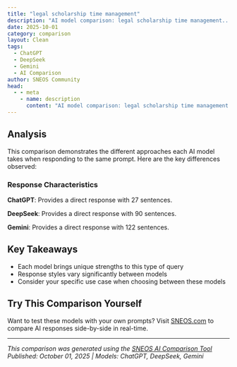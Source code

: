 ```yaml
---
title: "legal scholarship time management"
description: "AI model comparison: legal scholarship time management..."
date: 2025-10-01
category: comparison
layout: Clean
tags:
  - ChatGPT
  - DeepSeek
  - Gemini
  - AI Comparison
author: SNEOS Community
head:
  - - meta
    - name: description
      content: "AI model comparison: legal scholarship time management..."
---
```


<ChatComparison
  title="legal scholarship time management"
  prompt="legal scholarship time management"
  :responses='{"ChatGPT": "Managing your time effectively is crucial for producing high-quality legal scholarship. Here are some strategies tailored for law students, legal academics, or practitioners engaging in legal research and writing:\n\n### 1. Set Clear Goals and Deadlines\n- **Define your objectives:** Clarify what you want to achieve with your scholarship (e.g., publish an article, prepare a paper for a conference).\n- **Break down tasks:** Divide your work into stages such as topic selection, research, drafting, revising, and final editing.\n- **Establish deadlines:** Assign realistic deadlines to each stage to keep your project on track.\n\n### 2. Prioritize Tasks\n- **Identify high-impact tasks:** Focus on research or writing tasks that are crucial to the development of your argument.\n- **Use the Eisenhower Matrix:** Classify tasks by urgency and importance to determine what to tackle first.\n\n### 3. Create a Structured Schedule\n- **Daily or weekly plans:** Allocate specific blocks of time for research, reading, writing, and revision.\n- **Avoid multitasking:** Concentrate on one task at a time to increase efficiency and quality.\n\n### 4. Minimize Distractions\n- **Choose a conducive environment:** Work in a quiet space, free of social media and other distractions.\n- **Use productivity tools:** Apps like Freedom or Focus@Will can help you stay on task.\n\n### 5. Use Research Management Tools\n- **Reference management:** Use tools such as Zotero, EndNote, or Mendeley to organize your sources efficiently.\n- **Note-taking:** Keep detailed notes of cases, statutes, and articles, so you don\u2019t waste time searching later.\n\n### 6. Regular Review and Adjustments\n- **Weekly reviews:** Assess your progress and adjust your schedule or approach accordingly.\n- **Seek feedback:** Engage peers, mentors, or advisors to review drafts early to avoid last-minute extensive rewrites.\n\n### 7. Take Care of Yourself\n- **Avoid burnout:** Schedule breaks and ensure you maintain a healthy work-life balance.\n- **Set realistic expectations:** Understand that legal scholarship takes time, and quality cannot be rushed.\n\n---\n\nIf you want, I can provide a sample weekly timetable or suggest specific apps and resources for managing legal research and writing. Would you like that?", "DeepSeek": "Of course. Legal scholarship is a unique and demanding intellectual pursuit that requires a different kind of time management than coursework or legal practice. It\u0027s a long-term, self-directed project that competes with other urgent responsibilities.\n\nHere is a comprehensive guide to time management for legal scholars, broken down by principle, strategy, and practical tactics.\n\n### Core Principles for Scholarly Time Management\n\n1. **Treat It Like a \u0022Second Shift\u0022 Job:** Scholarship is not something you do \u0022when you have time.\u0022 It must be scheduled as a non-negotiable block of time, just like a class you teach or a meeting you must attend.\n2. **Embrace \u0022Deep Work\u0022:** Legal scholarship requires sustained, focused concentration. You cannot write a complex law review article in 15-minute increments between emails. You need long, uninterrupted blocks of time (90-120 minutes).\n3. **Understand the Project Lifecycle:** Different stages require different types of time and focus.\n * **Ideation \u0026 Pre-Writing:** Reading, brainstorming, note-taking. Can be done in shorter bursts.\n * **Outlining \u0026 Drafting:** Requires deep work blocks.\n * **Revision \u0026 Editing:** Can be done in more focused, but potentially shorter, blocks.\n * **Footnoting \u0026 Polishing:** More mechanical, can be done when energy is lower.\n4. **Prioritize Ruthlessly:** In academia, everything feels important. You must learn to distinguish between what is **urgent** (committee work, student emails) and what is **important** (your research agenda). Protect the important.\n\n---\n\n### Strategic Frameworks\n\n#### 1. The \u0022Pomodoro Technique\u0022 for Focused Bursts\n* **Best for:** Reading, editing, footnoting, administrative tasks.\n* **How it works:** Work for 25 minutes, then take a 5-minute break. After four cycles, take a longer break (15-30 minutes). This is excellent for overcoming the initial resistance to starting a task.\n\n#### 2. Time Blocking for Deep Work\n* **Best for:** Writing and outlining.\n* **How it works:** Schedule 2-3 hour blocks in your calendar, labeled \u0022WRITING\u0022 or \u0022RESEARCH.\u0022 Treat this time as sacrosanct. Do not schedule meetings, answer emails, or allow interruptions during these blocks. Many productive scholars do this first thing in the morning.\n\n#### 3. The \u0022Two Modes\u0022 Approach\nThis is highly effective for legal academics who also teach and perform service.\n\n* **Mode 1: Manager Mode (Mornings)**\n * **Time:** 1-2 hours at the start of your day.\n * **Tasks:** Answer urgent emails, handle administrative tasks, plan your day, deal with small, pressing issues.\n * **Goal:** Clear the deck so you can focus on scholarship without distraction.\n\n* **Mode 2: Maker Mode (Late Morning/Afternoon)**\n * **Time:** A long, protected block (e.g., 10 am - 1 pm).\n * **Tasks:** **Scholarship only.** Writing, deep reading, complex analysis.\n * **Goal:** Make significant progress on your core intellectual project.\n\n---\n\n### Practical Tactics and Tips\n\n#### 1. Planning and Goal Setting\n* **Set 3-Tiered Goals:**\n * **Long-Term:** \u0022Finish a draft of the article by the end of the semester.\u0022\n * **Medium-Term:** \u0022Write the \u0027Background\u0027 section this month.\u0022\n * **Short-Term (Weekly/Daily):** \u0022Draft 500 words for the introduction today\u0022 or \u0022Read and annotate these three key sources this week.\u0022\n* **Use a \u0022Stop-Doing\u0022 List:** Actively identify tasks, commitments, or habits that are consuming your time without providing sufficient return. Learn to say \u0022no\u0022 more often.\n\n#### 2. Managing the Writing Process\n* **Start with an Outline:** A detailed outline is your roadmap. It prevents writer\u0027s block and makes it easy to jump into a writing session because you know exactly what part you\u0027re working on.\n* **Write First, Edit Later:** During your deep work blocks, focus on getting ideas down. Do not stop to perfect a sentence or hunt for the perfect citation. Write \u0022[CITE]\u0022 and keep going. Perfectionism is the enemy of productivity in the drafting phase.\n* **The \u0022One Touch\u0022 Rule for Sources:** When you read a case or article, process it fully the first time. Write your summary, pull key quotes, and note potential citations. This saves you from having to re-read everything later.\n\n#### 3. Leveraging Technology and Tools\n* **Citation Managers:** Use Zotero, EndNote, or Juris-M. The time saved on formatting footnotes is immense.\n* **Distraction Blockers:** Use apps like **Freedom**, **Cold Turkey**, or **Focusmate** to block distracting websites (social media, news) during your writing blocks.\n* **Project Management:** Use a simple tool like **Trello** or **Asana** to track the stages of multiple projects (e.g., \u0022To Read,\u0022 \u0022Outlining,\u0022 \u0022Drafting,\u0022 \u0022Revising,\u0022 \u0022Submitted\u0022).\n\n#### 4. Overcoming Common Challenges\n* **\u0022I don\u0027t have big blocks of time!\u0022**\n * **Solution:** Carve them out. This might mean writing from 6-8 AM before your family wakes up, or protecting one afternoon per week as your \u0022research day.\u0022 If you truly can\u0027t find a 2-hour block, use the Pomodoro Technique to make progress in smaller increments.\n* **\u0022I have writer\u0027s block.\u0022**\n * **Solution:** Lower the barrier to entry. Tell yourself you only have to write for 15 minutes. Or, instead of writing prose, just work on your outline, or transcribe notes. Often, starting is the hardest part.\n* **\u0022My teaching/service load is overwhelming.\u0022**\n * **Solution:** Be strategic about service. Not all committees are created equal. Learn to delegate where possible (to research assistants) and batch your teaching prep (e.g., set aside one afternoon a week for all lecture planning).\n* **\u0022I\u0027m stuck in the research rabbit hole.\u0022**\n * **Solution:** Set a deadline for the research phase. A useful heuristic is the **80/20 Rule**: you likely have 80% of what you need after 20% of the total research time. At a certain point, you must start writing. You can always fill in gaps later.\n\n### Sample Weekly Structure for a Legal Scholar\n\n| Time | Monday | Tuesday | Wednesday | Thursday | Friday |\n| :--- | :--- | :--- | :--- | :--- | :--- |\n| **8-10 AM** | **Manager Mode:** Emails, Admin, Plan Week | **Manager Mode:** Emails, Prep for Class | **Manager Mode:** Emails, Admin | **Manager Mode:** Emails, Prep for Class | **Manager Mode:** Emails, Plan Next Week |\n| **10-1 PM** | **DEEP WORK:** Article Writing | Teaching / Office Hours | **DEEP WORK:** Article Writing | Teaching / Office Hours | **DEEP WORK:** Research \u0026 Reading |\n| **1-2 PM** | Lunch | Lunch | Lunch | Lunch | Lunch |\n| **2-5 PM** | Class Prep / Service (Meetings) | **Pomodoro Session:** Editing \u0026 Footnotes | Class Prep / Research Assistants | **Pomodoro Session:** Reading New Sources | Open / Flexible Time |\n\n**Conclusion:** Effective time management for legal scholarship is less about finding more time and more about **protecting and optimizing the time you already have.** By being intentional, strategic, and ruthless in your prioritization, you can build a sustainable and productive scholarly practice.", "Gemini": "Okay, let\u0027s break down time management for legal scholarship, focusing on both writing and research. It\u0027s a demanding field, so having a structured approach is essential. Here\u0027s a comprehensive guide:\n\n**I. Understanding the Landscape of Legal Scholarship Time:**\n\n* **Different Phases:** Realize that you\u0027re dealing with distinct phases:\n * **Idea Generation \u0026 Topic Selection:** Brainstorming, exploring current issues, finding gaps in the literature.\n * **Research \u0026 Reading:** Gathering sources, reading deeply, taking detailed notes, identifying relevant arguments and counterarguments.\n * **Outlining \u0026 Structuring:** Creating a logical flow, defining arguments, and crafting a compelling narrative.\n * **Drafting:** Writing the first, second, and subsequent drafts.\n * **Revision \u0026 Editing:** Polishing the language, refining the arguments, ensuring accuracy, and addressing feedback.\n * **Citation \u0026 Formatting:** Making sure everything conforms to the required style (e.g., Bluebook, ALWD).\n * **Submission \u0026 Post-Submission:** Submitting to journals, responding to editor feedback, and potentially revising again.\n* **Varying Project Lengths:** Your time management will drastically differ whether you\u0027re working on a short blog post, a law review article, a book chapter, or a full book.\n* **External Deadlines:** Consider journal deadlines, conference submission deadlines, grant application deadlines, and any other externally imposed constraints.\n\n**II. Key Time Management Strategies:**\n\n* **1. Prioritization \u0026 Goal Setting:**\n * **Define Clear Goals:** What do you want to achieve with this piece of scholarship? Is it to contribute to a specific debate, challenge a legal doctrine, or propose a new solution? A clear goal provides focus.\n * **Break Down the Project:** Divide the entire project into smaller, manageable tasks. Instead of \u0022Write the introduction,\u0022 break it down into \u0022Research existing introductions in similar articles,\u0022 \u0022Brainstorm key arguments,\u0022 \u0022Draft the thesis statement.\u0022\n * **Prioritize Tasks:** Use methods like the Eisenhower Matrix (Urgent/Important) or the Pareto Principle (80/20 rule) to identify the most crucial tasks that will move the project forward. Focus on high-impact activities.\n * **Set Realistic Goals:** Be honest about how much time each task will *actually* take. Underestimating time is a common pitfall.\n\n* **2. Planning \u0026 Scheduling:**\n * **Create a Detailed Timeline:** Work backward from your deadline to map out each phase of the project. Assign realistic time estimates to each task.\n * **Use a Calendar or Project Management Tool:** Choose a system that works for you. This could be a physical planner, Google Calendar, Microsoft Project, Asana, Trello, or dedicated academic writing software (e.g., Scrivener, Ulysses).\n * **Schedule Dedicated Writing Time:** Treat writing time as you would a crucial appointment. Block out specific times in your calendar and protect those slots. Consistency is key. Even 30 minutes a day is better than 5 hours once a week.\n * **Batch Similar Tasks:** Group similar activities together. For example, dedicate a block of time solely to reading cases or another block solely to editing footnotes. This minimizes context switching and improves focus.\n * **Plan for Unexpected Delays:** Life happens. Build in buffer time to account for unforeseen circumstances, research setbacks, or periods when you\u0027re simply not feeling productive.\n\n* **3. Research Efficiency:**\n * **Develop a Research Strategy:** Before diving in, define your research questions and identify the key search terms you\u0027ll use.\n * **Utilize Legal Databases Effectively:** Master the search functionalities of Westlaw, LexisNexis, HeinOnline, and other relevant databases. Use advanced search operators to narrow your results.\n * **Be Selective with Sources:** Not every source is created equal. Focus on peer-reviewed articles, authoritative treatises, and relevant case law. Don\u0027t waste time on low-quality or irrelevant material.\n * **Take Detailed and Organized Notes:** Use a consistent note-taking system (e.g., mind maps, outlines, note cards, or digital note-taking software like Evernote or OneNote). Include full citations for every source.\n * **Use Citation Management Software:** Learn to use tools like Zotero, Mendeley, or EndNote. These tools automate citation formatting and help you manage your bibliography. This will save enormous amounts of time later.\n * **Focus on \u0022Core\u0022 Research First:** Identify the crucial materials first to build your foundation. Don\u0027t get bogged down in peripheral information early on.\n\n* **4. Writing Productivity:**\n * **Set Word Count Goals:** Aim for a specific word count each writing session. This provides a tangible target and helps you track your progress.\n * **Write in Chunks:** Focus on completing one section or argument at a time. Don\u0027t try to write the entire article in one sitting.\n * **Embrace the \u0022Shitty First Draft\u0022:** Don\u0027t strive for perfection in the initial draft. Just get your ideas down on paper. You can refine and edit later.\n * **Overcome Writer\u0027s Block:** If you\u0027re stuck, try freewriting, outlining the next section, or taking a break to clear your head. Sometimes, simply rereading your notes can spark new ideas.\n * **Find Your Optimal Writing Environment:** Experiment with different locations, times of day, and levels of background noise to find what works best for you.\n * **Use Dictation Software:** Consider using voice-to-text software like Dragon NaturallySpeaking to speed up the drafting process. This can be particularly helpful for getting your initial thoughts down quickly.\n\n* **5. Revision \u0026 Editing:**\n * **Take a Break Before Revising:** After finishing a draft, step away from it for a day or two. This will give you fresh eyes when you return to it.\n * **Read Your Work Aloud:** This helps you identify awkward phrasing, grammatical errors, and inconsistencies in your arguments.\n * **Seek Feedback from Others:** Ask colleagues, mentors, or writing groups to review your work. Be open to constructive criticism.\n * **Focus on Clarity and Conciseness:** Eliminate unnecessary jargon, redundancies, and convoluted sentences.\n * **Proofread Carefully:** Pay close attention to grammar, spelling, punctuation, and citation accuracy. Use a grammar checker like Grammarly as a final check.\n\n* **6. Managing Distractions \u0026 Maintaining Focus:**\n * **Identify Your Distractions:** Be aware of what typically pulls you away from your work (e.g., social media, email, noisy environment).\n * **Minimize Distractions:** Turn off notifications, close unnecessary tabs, and find a quiet workspace.\n * **Use the Pomodoro Technique:** Work in focused bursts (e.g., 25 minutes) followed by short breaks (e.g., 5 minutes). This can help you maintain concentration.\n * **Practice Mindfulness:** Take short breaks to meditate, stretch, or simply focus on your breath. This can help reduce stress and improve focus.\n * **Learn to Say No:** Protect your time by declining commitments that are not essential to your academic goals.\n\n* **7. Self-Care \u0026 Well-being:**\n * **Prioritize Sleep:** Adequate sleep is essential for cognitive function and productivity.\n * **Eat Healthy:** Fuel your brain with nutritious foods.\n * **Exercise Regularly:** Physical activity can reduce stress, improve mood, and boost creativity.\n * **Take Breaks:** Step away from your work periodically to recharge and avoid burnout.\n * **Maintain Social Connections:** Spend time with friends and family.\n * **Seek Support:** Don\u0027t hesitate to reach out to mentors, colleagues, or counselors if you\u0027re struggling with stress, anxiety, or other mental health challenges.\n\n**III. Tools and Resources:**\n\n* **Project Management Software:** Asana, Trello, Microsoft Project, Monday.com\n* **Citation Management Software:** Zotero, Mendeley, EndNote\n* **Note-Taking Software:** Evernote, OneNote, Obsidian\n* **Writing Software:** Scrivener, Ulysses, Microsoft Word, Google Docs\n* **Grammar Checkers:** Grammarly, ProWritingAid\n* **Time Tracking Apps:** Toggl Track, RescueTime\n* **Focus Apps:** Freedom, Forest\n* **Online Courses \u0026 Workshops:** Many universities and online platforms offer courses and workshops on academic writing, time management, and research skills.\n\n**IV. Adapting the Strategies to Your Specific Situation:**\n\n* **Know Thyself:** Reflect on your personal work style, strengths, and weaknesses. What time of day are you most productive? What types of tasks do you find most challenging?\n* **Experiment and Iterate:** Don\u0027t be afraid to try different time management techniques and tools until you find what works best for you.\n* **Be Flexible:** Adjust your plans as needed based on changing circumstances and priorities.\n* **Seek Mentorship:** Talk to experienced scholars about their time management strategies.\n\n**Example Schedule Snippet (for a 12-week law review article project):**\n\n* **Weeks 1-2:** Topic selection, preliminary research, refine research question. (Daily: 2 hours research, 30 mins brainstorming)\n* **Weeks 3-4:** Deep dive research, note taking, literature review. (Daily: 4 hours reading/note taking)\n* **Week 5:** Outline \u0026 structure. (3-4 hours outlining)\n* **Weeks 6-8:** Drafting (Aim for X words per day). (Daily: 3-4 hours drafting)\n* **Week 9:** Revision \u0026 Editing (Self-edit, then get peer review). (Daily: 4-6 hours editing)\n* **Week 10:** Incorporate Feedback, second draft. (Daily: 4-6 hours revising)\n* **Week 11:** Citation \u0026 Formatting (Careful Bluebooking, etc.). (Daily: 4-6 hours formatting)\n* **Week 12:** Final Proofread \u0026 Submission. (1-2 days for final checks)\n\nBy implementing these strategies and adapting them to your unique needs, you can effectively manage your time and produce high-quality legal scholarship. Remember that consistency, discipline, and self-compassion are essential for success. Good luck!\n"}' 
  published-date="22:36"
/>

## Analysis

This comparison demonstrates the different approaches each AI model takes when responding to the same prompt. Here are the key differences observed:

### Response Characteristics

**ChatGPT**: Provides a direct response with 27 sentences. 

**DeepSeek**: Provides a direct response with 90 sentences. 

**Gemini**: Provides a direct response with 122 sentences. 

## Key Takeaways

- Each model brings unique strengths to this type of query
- Response styles vary significantly between models
- Consider your specific use case when choosing between these models

## Try This Comparison Yourself

Want to test these models with your own prompts? Visit [SNEOS.com](https://sneos.com) to compare AI responses side-by-side in real-time.

---

*This comparison was generated using the [SNEOS AI Comparison Tool](https://sneos.com)*
*Published: October 01, 2025 | Models: ChatGPT, DeepSeek, Gemini*
